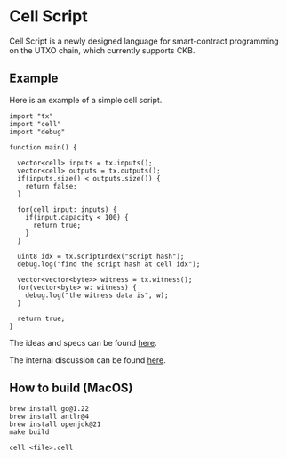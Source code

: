 # Cell Script

Cell Script is a newly designed language for smart-contract programming on the UTXO chain, which currently supports CKB.

## Example

Here is an example of a simple cell script.
```
import "tx"
import "cell"
import "debug"

function main() {

  vector<cell> inputs = tx.inputs();
  vector<cell> outputs = tx.outputs();
  if(inputs.size() < outputs.size()) {
    return false;
  }

  for(cell input: inputs) {
    if(input.capacity < 100) {
      return true;
    }
  }

  uint8 idx = tx.scriptIndex("script hash");
  debug.log("find the script hash at cell idx");

  vector<vector<byte>> witness = tx.witness();
  for(vector<byte> w: witness) {
    debug.log("the witness data is", w);
  }
  
  return true;
}
```

The ideas and specs can be found [here](./SPEC.md). 

The internal discussion can be found [here](./DISCUSSION.md). 

## How to build (MacOS)

```
brew install go@1.22
brew install antlr@4
brew install openjdk@21
make build

cell <file>.cell
```
